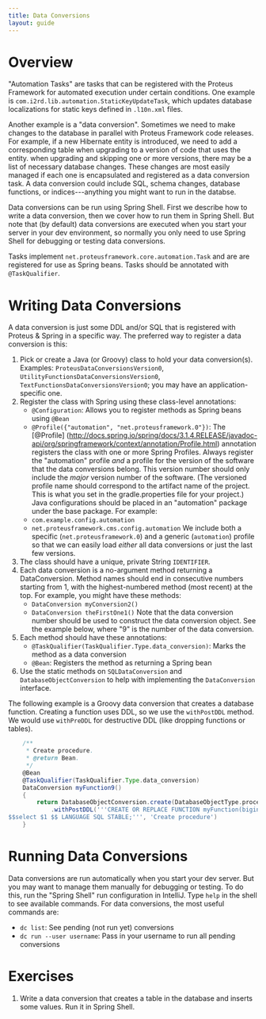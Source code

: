 ```yaml
---
title: Data Conversions
layout: guide
---
```


# Overview
"Automation Tasks" are tasks that can be registered with the Proteus Framework for automated execution under certain conditions.  One example is `com.i2rd.lib.automation.StaticKeyUpdateTask`, which updates database localizations for static keys defined in `.l10n.xml` files.

Another example is a "data conversion".  Sometimes we need to make changes to the database in parallel with Proteus Framework code releases.  For example, if a new Hibernate entity is introduced, we need to add a corresponding table when upgrading to a version of code that uses the entity.  when upgrading and skipping one or more versions, there may be a list of necessary database changes.  These changes are most easily managed if each one is encapsulated and registered as a data conversion task.  A data conversion could include SQL, schema changes, database functions, or indices---anything you might want to run in the databse.

Data conversions can be run using Spring Shell.  First we describe how to write a data conversion, then we cover how to run them in Spring Shell.  But note that (by default) data conversions are executed when you start your server in your dev environment, so normally you only need to use Spring Shell for debugging or testing data conversions.

Tasks implement `net.proteusframework.core.automation.Task` and are are registered for use as Spring beans.  Tasks should be annotated with `@TaskQualifier`.

# Writing Data Conversions
A data conversion is just some DDL and/or SQL that is registered with Proteus & Spring in a specific way.
The preferred way to register a data conversion is this:

1. Pick or create a Java (or Groovy) class to hold your data conversion(s).  Examples: `ProteusDataConversionsVersion0`, `UtilityFunctionsDataConversionsVersion0`, `TextFunctionsDataConversionsVersion0`; you may have an application-specific one.
2. Register the class with Spring using these class-level annotations:
    * `@Configuration`: Allows you to register methods as Spring beans using `@Bean`
    * `@Profile({"automation", "net.proteusframework.0"})`: The [@Profile] (http://docs.spring.io/spring/docs/3.1.4.RELEASE/javadoc-api/org/springframework/context/annotation/Profile.html) annotation registers the class with one or more Spring Profiles.  Always register the "automation" profile *and* 
a profile for the version of the software that the data conversions belong. This version number should only include the *major* version number of the software. (The versioned profile name should correspond to the artifact name of the project. This is what you set in the gradle.properties file for your project.) Java configurations should be placed in an "automation" package under the base package.  For example:
    * `com.example.config.automation`
    * `net.proteusframework.cms.config.automation`
    We include both a specific (`net.proteusframework.0`) and a generic (`automation`) profile so that we can easily load *either* all data conversions or just the last few versions.
3. The class should have a unique, private String `IDENTIFIER`.
4. Each data conversion is a no-argument method returning a DataConversion.  Method names should end in consecutive numbers starting from 1, with the highest-numbered method (most recent) at the top.  For example, you might have these methods:
    * `DataConversion myConversion2()`
    * `DataConversion theFirstOne1()`
    Note that the data conversion number should be used to construct the data conversion object. See the example below, where "9" is the number of the data conversion.
5.  Each method should have these annotations: 
    * `@TaskQualifier(TaskQualifier.Type.data_conversion)`: Marks the method as a data conversion
    * `@Bean`: Registers the method as returning a Spring bean
6.  Use the static methods on `SQLDataConversion` and `DatabaseObjectConversion` to help with implementing the `DataConversion` interface.

The following example is a Groovy data conversion that creates a database function.  Creating a function uses DDL, so we use the `withPostDDL` method.  We would use `withPreDDL` for destructive DDL (like dropping functions or tables).

```groovy
    /**
     * Create procedure.
     * @return Bean.
     */
    @Bean
    @TaskQualifier(TaskQualifier.Type.data_conversion)
    DataConversion myFunction9()
    {
        return DatabaseObjectConversion.create(DatabaseObjectType.procedure, IDENTIFIER, 'TODO data conversion description', 9, false)
            .withPostDDL('''CREATE OR REPLACE FUNCTION myFunction(bigint) RETURNS bigint AS
$$select $1 $$ LANGUAGE SQL STABLE;''', 'Create procedure')
    }
```


# Running Data Conversions
Data conversions are run automatically when you start your dev server.  But you may want to manage them manually for debugging or testing.  To do this, run the "Spring Shell" run configuration in IntelliJ.  Type `help` in the shell to see available commands.  For data conversions, the most useful commands are:

* `dc list`: See pending (not run yet) conversions
* `dc run --user username`: Pass in your username to run all pending conversions

# Exercises
1. Write a data conversion that creates a table in the database and inserts some values.  Run it in Spring Shell.
